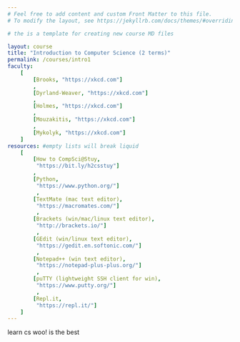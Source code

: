```yaml
---
# Feel free to add content and custom Front Matter to this file.
# To modify the layout, see https://jekyllrb.com/docs/themes/#overriding-theme-defaults

# the is a template for creating new course MD files

layout: course
title: "Introduction to Computer Science (2 terms)"
permalink: /courses/intro1
faculty:
    [
        [Brooks, "https://xkcd.com"]
        ,
        [Dyrland-Weaver, "https://xkcd.com"]
        ,
        [Holmes, "https://xkcd.com"]
        ,
        [Mouzakitis, "https://xkcd.com"]
        ,
        [Mykolyk, "https://xkcd.com"]
    ]
resources: #empty lists will break liquid
    [
        [How to CompSci@Stuy,
         "https://bit.ly/h2csstuy"]
        ,
        [Python,
         "https://www.python.org/"]
         ,
        [TextMate (mac text editor),
         "https://macromates.com/"]
         ,
        [Brackets (win/mac/linux text editor),
         "http://brackets.io/"]
         ,
        [GEdit (win/linux text editor),
         "https://gedit.en.softonic.com/"]
         ,
        [Notepad++ (win text editor),
         "https://notepad-plus-plus.org/"]
         ,
        [puTTY (lightweight SSH client for win),
         "https://www.putty.org/"]
         ,
        [Repl.it,
         "https://repl.it/"]
    ]
---
```


learn cs woo! is the best
